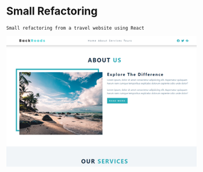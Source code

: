 # Small Refactoring

    Small refactoring from a travel website using React

![refactoring](/public/refactoring.png)
